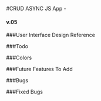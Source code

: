 #CRUD ASYNC JS App -#### v.05###User Interface Design Reference###Todo###Colors###Future Features To Add###Bugs###Fixed Bugs